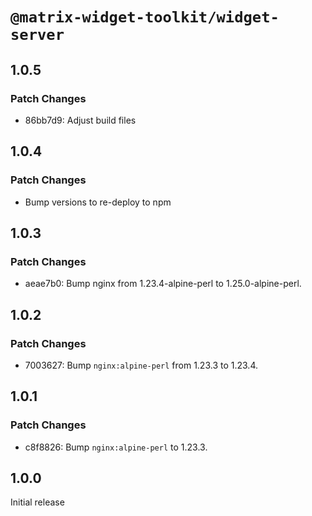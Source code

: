 # `@matrix-widget-toolkit/widget-server`

## 1.0.5

### Patch Changes

- 86bb7d9: Adjust build files

## 1.0.4

### Patch Changes

- Bump versions to re-deploy to npm

## 1.0.3

### Patch Changes

- aeae7b0: Bump nginx from 1.23.4-alpine-perl to 1.25.0-alpine-perl.

## 1.0.2

### Patch Changes

- 7003627: Bump `nginx:alpine-perl` from 1.23.3 to 1.23.4.

## 1.0.1

### Patch Changes

- c8f8826: Bump `nginx:alpine-perl` to 1.23.3.

## 1.0.0

Initial release
